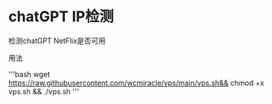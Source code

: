# chatGPT IP检测
检测chatGPT NetFlix是否可用

用法

'''bash
  wget https://raw.githubusercontent.com/wcmiracle/vps/main/vps.sh&& chmod +x vps.sh  && ./vps.sh 
'''
